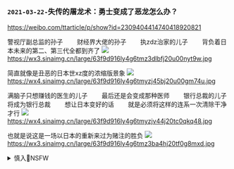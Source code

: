 ```note
```
### `2021-03-22-`失传的屠龙术：勇士变成了恶龙怎么办？
<https://weibo.com/ttarticle/p/show?id=2309404414740418920821>

警视厅副总监的孙子
　　财经界大佬的孙子
　　执zdz治家的儿子
　　背负着日本未来的第二、第三代全都到齐了
![](http://wx3.sinaimg.cn/large/63f9d916ly4g6tmz3dlbfj20u00nyt9w.jpg)
<https://wx3.sinaimg.cn/large/63f9d916ly4g6tmz3dlbfj20u00nyt9w.jpg>

简直就像是丑恶的日本世xz度的浓缩版景象
![](http://wx4.sinaimg.cn/large/63f9d916ly4g6tmyzj45bj20u00gm74u.jpg)
<https://wx4.sinaimg.cn/large/63f9d916ly4g6tmyzj45bj20u00gm74u.jpg>

满脑子只想赚钱的医生的儿子
　　最后还是会变成那种医师
　　银行总裁的儿子将成为银行总裁
　　想让日本变好的话
　　就是必须将这样的连系一次清除干净才行
![](http://wx4.sinaimg.cn/large/63f9d916ly4g6tmyzjv44j20tc0qkq48.jpg)
<https://wx4.sinaimg.cn/large/63f9d916ly4g6tmyzjv44j20tc0qkq48.jpg>

也就是说这是一场以日本的重新来过为赌注的胜负
![](http://wx3.sinaimg.cn/large/63f9d916ly4g6tmz3ba4hj20tf0g8mxd.jpg)
<https://wx3.sinaimg.cn/large/63f9d916ly4g6tmz3ba4hj20tf0g8mxd.jpg>

<details><summary class="name"><span class="innerContentContainer">慎入🔞NSFW</span></summary><ul>

<img src="https://slack-imgs.com/?url=https://upload.wikimedia.org/wikipedia/commons/thumb/d/d3/Biohazard_Symbol_Specification.png/210px-Biohazard_Symbol_Specification.png">

<details><summary class="name"><span class="innerContentContainer">风险自理Use At Your Own Risk🈲</span></summary><br /><span class="note"><span class="innerContentContainer">

mzd早就发现了，从z央到基层d支部，很多都是独立王国。你不摸他，一点事都没有，还照常是模范，照常当劳动英雄，照常是人d代表，只要你去摸一下，几乎都有问题。很多是公、侯、伯、子、男的封建统治，使d脱离qz，究竟怎么办？这是使mzd经常睡不着觉的问题，必须要解决的问题。


好多红旗单位，一摸几乎都有问题，土皇帝很多，他们都有天然的经济特q，超经济的z治特q。土皇帝的一句话就是法，他一句话就能捉人，反对他就是反d、反s会主义、反g命，这样下去d就要被rm打倒了。


学者韩少g就指出，wg学”有三大泡沫：宫廷化、道德化、诉苦化。


我们教科书是高级黑，
有一些反gm集团是能说的，有一些是不能说的。比如说为什么第一波被发动起来的h卫b都是h二代、h三代，是要被gm的qg子女；为什么“老子英雄儿好汉”这种封建血统论的糟粕，反而会成为早期wg口号；
比如为什么m在运动之初就一直在怒斥“有人扛着红旗反红旗”“我是钟馗，有人借我去打鬼”；比如为什么大y进中饿s人的县z、省z被判x，在文g结束后又被“平反”了？这些，都是不能说的。


对个人崇拜的事情，林b从来是喊得最响了，而m自己也明白“捧得越高，摔得越狠”。以他的精明“高级黑”的道理不可能不懂，因此他不止一次就这个问题批评林b。据邱会z回忆，九d闭幕后，m曾下令摘掉林b在rm大会堂和武汉东湖宾馆墙上挂的mzx语录牌，当着林b的面说了句“这些王八蛋的东西”。1969年6月12日，zgzy下达《关于宣传nzx形象应注意的几个问题》，明文禁止“早请示、晚汇报”；“不经zy批准，不能再制做mzx像章”；“不要搞‘忠字化’运动”等。


1970年4月初，m在审阅纪念列宁诞辰一百周年的纪念文章时，删去了“当代最伟大的马克s列n主义者”、“把马克s列n主义提高到一个崭新的阶段”、mzd思想是帝国主义走向全面崩溃、s会主义走向全世界胜利的时代的马克s列n主义”等从林b《再版前言》中摘录下来的语句。m还写下一段批注：“关于我的话，删掉了几段，都是些无用的，引起别人反感的东西。不要写这类话，我曾讲过一百次，可是没人听，不知是何道理，请zy各同志研究一下。

</span></span></details>

*赵皓y：失传的屠龙术——勇士变成了恶龙怎么办？*{:.h3}<br>
<https://weibo.com/ttarticle/p/show?id=2309404282470521564866>
